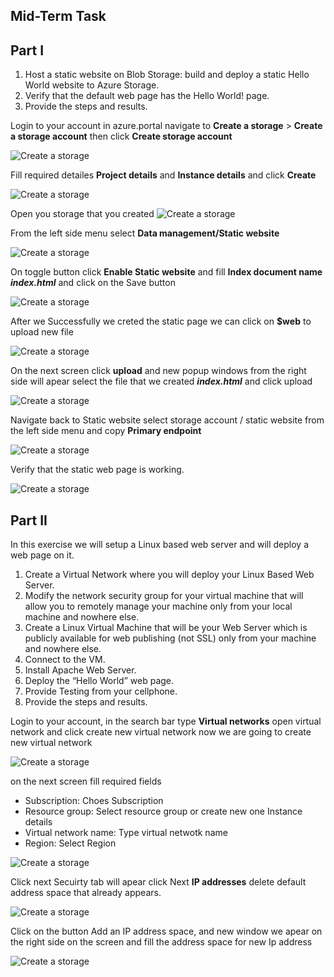 ## Mid-Term Task


## Part I

1. Host a static website on Blob Storage: build and deploy a static Hello
World website to Azure Storage.
2. Verify that the default web page has the Hello World! page.
3. Provide the steps and results.



Login to your account in azure.portal navigate to  **Create a storage** > **Create a storage account** 
then click **Create storage account**

![Create a storage ](images/01.png) 

Fill required detailes **Project details** and **Instance details** and click **Create**

![Create a storage ](images/1.png) 

Open you storage that you created
![Create a storage ](images/2.png) 

From the left side menu select **Data management/Static website**

![Create a storage ](images/3.png) 

On toggle button click **Enable Static website** and fill **Index document name**  ***index.html*** and click on the Save button

![Create a storage ](images/4.png) 

After we Successfully we creted the static page we can click on **$web** to upload new file 

![Create a storage ](images/5.png) 

On the next screen click **upload** and new popup windows from the right side will apear select the file that we created  ***index.html*** and click upload 

![Create a storage ](images/6.png) 

Navigate back to Static website select storage account / static website from the left side menu and copy **Primary endpoint**

![Create a storage ](images/7.png) 

Verify that the static web page is working.

![Create a storage ](images/8.png) 



## Part II

In this exercise we will setup a Linux based web server and will
deploy a web page on it.
1. Create a Virtual Network where you will deploy your Linux Based
Web Server.
2. Modify the network security group for your virtual machine that will
allow you to remotely manage your machine only from your local
machine and nowhere else.
3. Create a Linux Virtual Machine that will be your Web Server which is
publicly available for web publishing (not SSL) only from your
machine and nowhere else.
4. Connect to the VM.
5. Install Apache Web Server.
6. Deploy the “Hello World” web page.
7. Provide Testing from your cellphone.
8. Provide the steps and results.


Login to your account, in the search bar type **Virtual networks** open virtual network and click create new virtual network now we are going to create new virtual network

![Create a storage ](images/a1.png) 

on the next screen fill required fields

* Subscription: Choes Subscription
* Resource group: Select resource group or create new one
Instance details
* Virtual network name: Type virtual netwotk name
* Region: Select Region

![Create a storage ](images/a2.png) 

Click next Secuirty tab will apear click Next **IP addresses** delete default address space that already appears.

![Create a storage ](images/a3.png) 


Click on the button Add an IP address space, and new window we apear on the right side on the screen and fill the address space for new Ip address

![Create a storage ](images/a4.png) 


